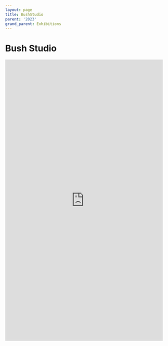 ```yaml
---
layout: page
title: BushStudio
parent: '2023'
grand_parent: Exhibitions
---
```


# Bush Studio

<iframe width='100%' height='900px' src='https://my.matterport.com/show/?m=Q6Hw3rEAqPF' frameborder='0' allowfullscreen allow='xr-spatial-tracking'></iframe>
